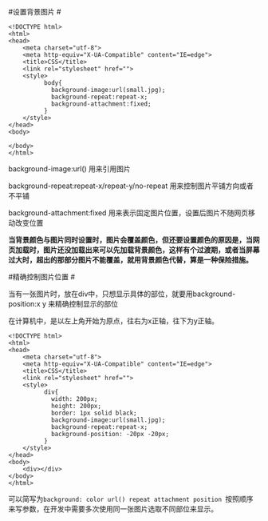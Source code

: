 #设置背景图片 #

    <!DOCTYPE html>
    <html>
    <head>
    	<meta charset="utf-8">
    	<meta http-equiv="X-UA-Compatible" content="IE=edge">
    	<title>CSS</title>
    	<link rel="stylesheet" href="">
    	<style>
    		  body{
    		  	background-image:url(small.jpg);
    		  	background-repeat:repeat-x;
    		  	background-attachment:fixed;
    		  }
    	</style>
    </head>
    <body>
    	
    </body>
    </html>




background-image:url() 用来引用图片 

background-repeat:repeat-x/repeat-y/no-repeat 用来控制图片平铺方向或者不平铺

background-attachment:fixed 用来表示固定图片位置，设置后图片不随网页移动改变位置

**当背景颜色与图片同时设置时，图片会覆盖颜色，但还要设置颜色的原因是，当网页加载时，图片还没加载出来可以先加载背景颜色，这样有个过渡期，或者当屏幕过大时，超出的那部分图片不能覆盖，就用背景颜色代替，算是一种保险措施。**


#精确控制图片位置 #


当有一张图片时，放在div中，只想显示具体的部位，就要用background-position:x y 来精确控制显示的部位


在计算机中，是以左上角开始为原点，往右为x正轴，往下为y正轴。


    <!DOCTYPE html>
    <html>
    <head>
    	<meta charset="utf-8">
    	<meta http-equiv="X-UA-Compatible" content="IE=edge">
    	<title>CSS</title>
    	<link rel="stylesheet" href="">
    	<style>
    		  div{
    			width: 200px;
    			height: 200px;
    			border: 1px solid black;
    		  	background-image:url(small.jpg);
    		  	background-repeat:repeat-x;
    		  	background-position: -20px -20px;
    		  }
    	</style>
    </head>
    <body>
    	<div></div>
    </body>
    </html>


可以简写为`background: color url() repeat attachment position `按照顺序来写参数，在开发中需要多次使用同一张图片选取不同部位来显示。